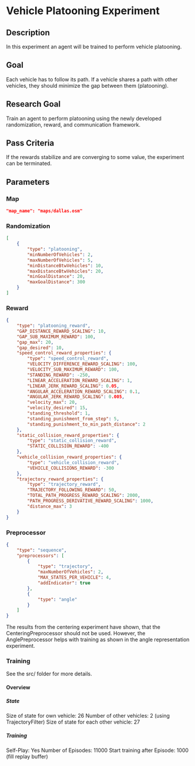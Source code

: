 # Vehicle Platooning Experiment

## Description
In this experiment an agent will be trained to perform vehicle platooning.

## Goal
Each vehicle has to follow its path. If a vehicle shares a path with other vehicles, they should minimize the gap between them (platooning).

## Research Goal
Train an agent to perform platooning using the newly developed randomization, reward, and communication framework.

## Pass Criteria
If the rewards stabilize and are converging to some value, the experiment can be terminated.

## Parameters
### Map
```json
"map_name": "maps/dallas.osm"
```

### Randomization
```json
[
	{
		"type": "platooning",
		"minNumberOfVehicles": 2,
		"maxNumberOfVehicles": 5,
		"minDistanceBtwVehicles": 10,
		"maxDistanceBtwVehicles": 20,
		"minGoalDistance": 20,
		"maxGoalDistance": 300
	}
]
```

### Reward
```json
{
	"type": "platooning_reward",
	"GAP_DISTANCE_REWARD_SCALING": 10,
	"GAP_SUB_MAXIMUM_REWARD": 100,
	"gap_max": 20,
	"gap_desired": 10,
	"speed_control_reward_properties": {
		"type": "speed_control_reward",
		"VELOCITY_DIFFERENCE_REWARD_SCALING": 100,
		"VELOCITY_SUB_MAXIMUM_REWARD": 100,
		"STANDING_REWARD": -250,
		"LINEAR_ACCELERATION_REWARD_SCALING": 1,
		"LINEAR_JERK_REWARD_SCALING": 0.05,
		"ANGULAR_ACCELERATION_REWARD_SCALING": 0.1,
		"ANGULAR_JERK_REWARD_SCALING": 0.005,
		"velocity_max": 20,
		"velocity_desired": 15,
		"standing_threshold": 1,
		"standing_punishment_from_step": 5,
		"standing_punishment_to_min_path_distance": 2
	},
	"static_collision_reward_properties": {
		"type": "static_collision_reward",
		"STATIC_COLLISION_REWARD": -400
	},
	"vehicle_collision_reward_properties": {
		"type": "vehicle_collision_reward",
		"VEHICLE_COLLISIONS_REWARD": -300
	},
	"trajectory_reward_properties": {
		"type": "trajectory_reward",
		"TRAJECTORY_FOLLOWING_REWARD": 50,
		"TOTAL_PATH_PROGRESS_REWARD_SCALING": 2000,
		"PATH_PROGRESS_DERIVATIVE_REWARD_SCALING": 1000,
		"distance_max": 3
	}
}
```

### Preprocessor
```json
{
	"type": "sequence",
	"preprocessors": [
		{
			"type": "trajectory",
			"maxNumberOfVehicles": 2,
			"MAX_STATES_PER_VEHICLE": 4,
			"addIndicator": true
		},
		{
			"type": "angle"
		}
	]
}
```
The results from the centering experiment have shown, that the CenteringPreprocessor should not be used. However, the AnglePreprocessor helps with training as shown in the angle representation experiment.

### Training
See the src/ folder for more details.

#### Overview
##### State
Size of state for own vehicle: 26
Number of other vehicles: 2 (using TrajectoryFilter)
Size of state for each other vehicle: 27

##### Training
Self-Play: Yes
Number of Episodes: 11000
Start training after Episode: 1000 (fill replay buffer)
